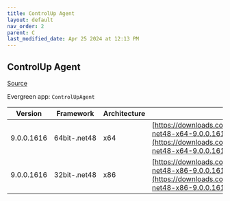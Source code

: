 ```yaml
---
title: ControlUp Agent
layout: default
nav_order: 2
parent: C
last_modified_date: Apr 25 2024 at 12:13 PM
---
```


## ControlUp Agent

[Source](https://www.controlup.com/products/controlup/agent/)

Evergreen app: `ControlUpAgent`

| Version    | Framework    | Architecture | URI                                                                                                                                                                                                |
| ---------- | ------------ | ------------ | -------------------------------------------------------------------------------------------------------------------------------------------------------------------------------------------------- |
| 9.0.0.1616 | 64bit-.net48 | x64          | [https://downloads.controlup.com/agent/9.0.0.1616/ControlUpAgent-net48-x64-9.0.0.1616-signed.msi](https://downloads.controlup.com/agent/9.0.0.1616/ControlUpAgent-net48-x64-9.0.0.1616-signed.msi) |
| 9.0.0.1616 | 32bit-.net48 | x86          | [https://downloads.controlup.com/agent/9.0.0.1616/ControlUpAgent-net48-x86-9.0.0.1616-signed.msi](https://downloads.controlup.com/agent/9.0.0.1616/ControlUpAgent-net48-x86-9.0.0.1616-signed.msi) |
